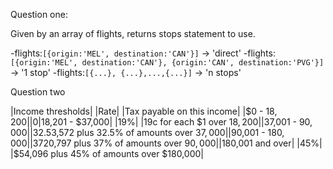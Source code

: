 Question one:

Given by an array of flights, returns stops statement to use.

-flights:`[{origin:'MEL', destination:'CAN'}]` -> 'direct'
-flights:`[{origin:'MEL', destination:'CAN'}, {origin:'CAN', destination:'PVG'}]` -> '1 stop'
-flights:`[{...}, {...},...,{...}]` -> 'n stops'


Question two

|Income thresholds|        |Rate|            |Tax payable on this income|
|$0 - $18,200|              |0%|              |Nil|
|$18,201 - $37,000|         |19%|             |19c for each $1 over $18,200|
|$37,001 - $90,000|         |32.5%|           |$3,572 plus 32.5% of amounts over $37,000|
|$90,001 - $180,000|        |37%|             |$20,797 plus 37% of amounts over $90,000|
|$180,001 and over|         |45%|             |$54,096 plus 45% of amounts over $180,000|

